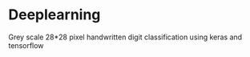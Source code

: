 # Deeplearning

Grey scale 28*28 pixel handwritten digit classification using keras and tensorflow 
